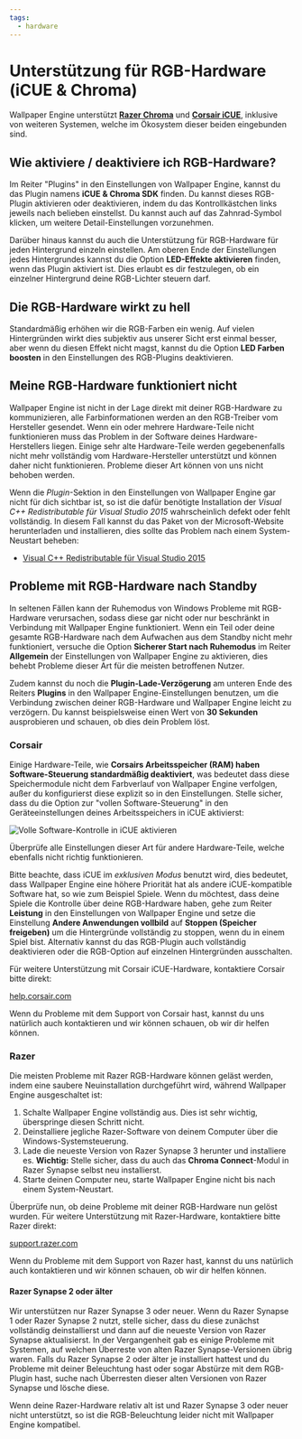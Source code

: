 ```yaml
---
tags:
  - hardware
---
```


# Unterstützung für RGB-Hardware (iCUE & Chroma)

Wallpaper Engine unterstützt [**Razer Chroma**](https://www.razer.com/chroma) und [**Corsair iCUE**](https://www.corsair.com/icue), inklusive von weiteren Systemen, welche im Ökosystem dieser beiden eingebunden sind.

## Wie aktiviere / deaktiviere ich RGB-Hardware?

Im Reiter "Plugins" in den Einstellungen von Wallpaper Engine, kannst du das Plugin namens **iCUE & Chroma SDK** finden. Du kannst dieses RGB-Plugin aktivieren oder deaktivieren, indem du das Kontrollkästchen links jeweils nach belieben einstellst. Du kannst auch auf das Zahnrad-Symbol klicken, um weitere Detail-Einstellungen vorzunehmen.

Darüber hinaus kannst du auch die Unterstützung für RGB-Hardware für jeden Hintergrund einzeln einstellen. Am oberen Ende der Einstellungen jedes Hintergrundes kannst du die Option **LED-Effekte aktivieren** finden, wenn das Plugin aktiviert ist. Dies erlaubt es dir festzulegen, ob ein einzelner Hintergrund deine RGB-Lichter steuern darf.

## Die RGB-Hardware wirkt zu hell

Standardmäßig erhöhen wir die RGB-Farben ein wenig. Auf vielen Hintergründen wirkt dies subjektiv aus unserer Sicht erst einmal besser, aber wenn du diesen Effekt nicht magst, kannst du die Option **LED Farben boosten** in den Einstellungen des RGB-Plugins deaktivieren.

## Meine RGB-Hardware funktioniert nicht

Wallpaper Engine ist nicht in der Lage direkt mit deiner RGB-Hardware zu kommunizieren, alle Farbinformationen werden an den RGB-Treiber vom Hersteller gesendet. Wenn ein oder mehrere Hardware-Teile nicht funktionieren muss das Problem in der Software deines Hardware-Herstellers liegen. Einige sehr alte Hardware-Teile werden gegebenenfalls nicht mehr vollständig vom Hardware-Hersteller unterstützt und können daher nicht funktionieren. Probleme dieser Art können von uns nicht behoben werden.

Wenn die *Plugin*-Sektion in den Einstellungen von Wallpaper Engine gar nicht für dich sichtbar ist, so ist die dafür benötigte Installation der *Visual C++ Redistributable für Visual Studio 2015* wahrscheinlich defekt oder fehlt vollständig. In diesem Fall kannst du das Paket von der Microsoft-Website herunterladen und installieren, dies sollte das Problem nach einem System-Neustart beheben:

* [Visual C++ Redistributable für Visual Studio 2015](https://www.microsoft.com/de-de/download/details.aspx?id=48145)

## Probleme mit RGB-Hardware nach Standby

In seltenen Fällen kann der Ruhemodus von Windows Probleme mit RGB-Hardware verursachen, sodass diese gar nicht oder nur beschränkt in Verbindung mit Wallpaper Engine funktioniert. Wenn ein Teil oder deine gesamte RGB-Hardware nach dem Aufwachen aus dem Standby nicht mehr funktioniert, versuche die Option **Sicherer Start nach Ruhemodus** im Reiter **Allgemein** der Einstellungen von Wallpaper Engine zu aktivieren, dies behebt Probleme dieser Art für die meisten betroffenen Nutzer.

Zudem kannst du noch die **Plugin-Lade-Verzögerung** am unteren Ende des Reiters **Plugins** in den Wallpaper Engine-Einstellungen benutzen, um die Verbindung zwischen deiner RGB-Hardware und Wallpaper Engine leicht zu verzögern. Du kannst beispielsweise einen Wert von **30 Sekunden** ausprobieren und schauen, ob dies dein Problem löst.

### Corsair

Einige Hardware-Teile, wie **Corsairs Arbeitsspeicher (RAM) haben Software-Steuerung standardmäßig deaktiviert**, was bedeutet dass diese Speichermodule nicht dem Farbverlauf von Wallpaper Engine verfolgen, außer du konfigurierst diese explizit so in den Einstellungen. Stelle sicher, dass du die Option zur "vollen Software-Steuerung" in den Geräteeinstellungen deines Arbeitsspeichers in iCUE aktivierst:

![Volle Software-Kontrolle in iCUE aktivieren](./icue.png)

Überprüfe alle Einstellungen dieser Art für andere Hardware-Teile, welche ebenfalls nicht richtig funktionieren.

Bitte beachte, dass iCUE im *exklusiven Modus* benutzt wird, dies bedeutet, dass Wallpaper Engine eine höhere Priorität hat als andere iCUE-kompatible Software hat, so wie zum Beispiel Spiele. Wenn du möchtest, dass deine Spiele die Kontrolle über deine RGB-Hardware haben, gehe zum Reiter **Leistung** in den Einstellungen von Wallpaper Engine und setze die Einstellung **Andere Anwendungen vollbild** auf **Stoppen (Speicher freigeben)** um die Hintergründe vollständig zu stoppen, wenn du in einem Spiel bist. Alternativ kannst du das RGB-Plugin auch vollständig deaktivieren oder die RGB-Option auf einzelnen Hintergründen ausschalten.

Für weitere Unterstützung mit Corsair iCUE-Hardware, kontaktiere Corsair bitte direkt:

[help.corsair.com](https://help.corsair.com/)

Wenn du Probleme mit dem Support von Corsair hast, kannst du uns natürlich auch kontaktieren und wir können schauen, ob wir dir helfen können.

### Razer

Die meisten Probleme mit Razer RGB-Hardware können geläst werden, indem eine saubere Neuinstallation durchgeführt wird, während Wallpaper Engine ausgeschaltet ist:

1. Schalte Wallpaper Engine vollständig aus. Dies ist sehr wichtig, überspringe diesen Schritt nicht.
2. Deinstalliere jegliche Razer-Software von deinem Computer über die Windows-Systemsteuerung.
3. Lade die neueste Version von Razer Synapse 3 herunter und installiere es. **Wichtig:** Stelle sicher, dass du auch das **Chroma Connect**-Modul in Razer Synapse selbst neu installierst.
4. Starte deinen Computer neu, starte Wallpaper Engine nicht bis nach einem System-Neustart.

Überprüfe nun, ob deine Probleme mit deiner RGB-Hardware nun gelöst wurden. Für weitere Unterstützung mit Razer-Hardware, kontaktiere bitte Razer direkt:

[support.razer.com](https://support.razer.com/)

Wenn du Probleme mit dem Support von Razer hast, kannst du uns natürlich auch kontaktieren und wir können schauen, ob wir dir helfen können.

#### Razer Synapse 2 oder älter

Wir unterstützen nur Razer Synapse 3 oder neuer. Wenn du Razer Synapse 1 oder Razer Synapse 2 nutzt, stelle sicher, dass du diese zunächst vollständig deinstallierst und dann auf die neueste Version von Razer Synapse aktualisierst. In der Vergangenheit gab es einige Probleme mit Systemen, auf welchen Überreste von alten Razer Synapse-Versionen übrig waren. Falls du Razer Synapse 2 oder älter je installiert hattest und du Probleme mit deiner Beleuchtung hast oder sogar Abstürze mit dem RGB-Plugin hast, suche nach Überresten dieser alten Versionen von Razer Synapse und lösche diese.

Wenn deine Razer-Hardware relativ alt ist und Razer Synapse 3 oder neuer nicht unterstützt, so ist die RGB-Beleuchtung leider nicht mit Wallpaper Engine kompatibel.